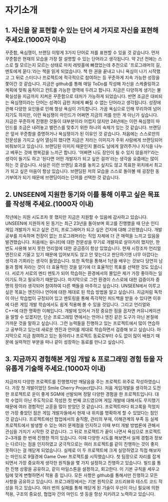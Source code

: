 # 자기소개

## 1. 자신을 잘 표현할 수 있는 단어 세 가지로 자신을 표현해주세요.(1000자 이내)

꾸준함, 욕심쟁이, 브랜딩 이렇게 3가지 단어로 저를 표현할 수 있을 것 같습니다. 먼저 꾸준함은 현재의 모습을 가장 잘 설명할 수 있는 단어라고 생각됩니다. 약 2년 전에는 스스로 뭘 모르는지 모르는 상태로 마치 레빗홀에 빠졌었는데 추천으로 '프로그래머의 길, 멘토에게 묻다.'라는 책을 읽게 되었습니다. 책 한 권을 끝내고 나니 욕심이 나기 시작했고 그 뒤로 스터디나 프로젝트에 적극적으로 참여하는 등 꾸준하게 지속 가능한 성장을 쫓아간 것 같습니다. 지금은 github를 통해 매일 ToDo를 작성해 자신을 스케줄링하고 계획에 맞춰 움직이고 컨트롤 가능한 영역에 두려고 합니다. 지금은 다양하게 생기는 불확실성을 지금까지 지켜온 꾸준함으로 대처가 가능하게 되었습니다. 반면 조금은 대비되는 욕심쟁이라는 단어는 성격이 급한 저에게 빠질 수 없는 단어라고 생각됩니다. 성장에 관해 다양한 요인들로 인해 항상 욕심이 가득합니다. 가끔 욕심으로 인해 무리하여 넘어지기도 하지만, 이런 욕심쟁이 마인드가 어쩌면 지금의 저를 만든 게 아닌가 싶습니다. 지금은 꾸준하게 진행한 것들이 대부분이라 어렵지 않지만 24년에는 이런 욕심쟁이 마인드를 조금은 내려놓고 밸런스를 맞추기 위한 하나의 숙제가 있는 것 같습니다. 브랜딩은 앞서 꾸준함을 증명하거나 욕심쟁이가 된 이유인 것 같습니다. 처음에는 스스로만의 전문성을 가지고 싶어 열심히 했다면 지금은 저라는 이미지가 주위 사람에게 브랜딩되어 비춰보이고 있습니다. 브랜딩된 이미지 때문인지 몰라도 남에게 알려주거나 지식을 나누고 베푸는 것에 행복감을 느끼곤 합니다. '어쩌면 나도 장인이 될 수 있지 않을까?'라는 생각이 들기도 하고 '된다면 어떤 개발자가 되고 싶은 걸까'라는 생각을 요즘에는 많이 하는 것 같습니다. 사실은 이런 브랜딩 효과를 놓치고 싶지도 않고 목표한 위치에서 최고가 되고 싶은 마음이 항상 있습니다. 브랜딩된 저의 모습을 스스로 돌아볼 때 굉장한 동기부여가 되기 때문에 브랜딩이라는 단어를 선택한 것 같습니다.

## 2. UNSEEN에 지원한 동기와 이를 통해 이루고 싶은 목표를 작성해 주세요.(1000자 이내)

작년에는 지원 시도조차 못 했지만 지금은 지원할 수 있음에 감사하고 있습니다. UNSEEN에 지원하게 된 동기는 최근 23년을 돌아보며 회고를 진행했을 때 단순 인디 게임 개발자가 되고 싶은 건지, 프로그래머가 되고 싶은 건지에 대해 고민했습니다. 개발 공부를 지속하며 천장이 없는 프로그래머라는 직업 자체에 더 큰 매력을 느끼고 있음을 발견했습니다. 처음에는 유니티에 대한 전문성을 무기로 개발자로 살아가려 했지만, 한 번도 사용해 보지 못한 언리얼에 대한 궁금증이 항상 있었습니다. 현재 시장조차 언리얼 엔진으로 기울고 있기 때문에 입어보지도 않고 안 맞는다고 판단하기엔 너무 아깝다는 생각과 기회라는 생각이 들었습니다. 또한 독학을 통해서 1년을 배우는 것보다 당연히 남들과 함께 자라는 것이 더 효율적인 것을 알기에 더 효율적인 목표를 선택한 것도 있습니다. 서로가 서로의 멘티 멘토가 되어 학습하는 환경에서의 몰입은 제가 가장 좋아하는 일이기도 하고 필요하기 때문입니다. 마지막으로 그런 환경이 스스로에 대한 검증이자 증명의 장이라 생각되어 참여하여 다른 벽들을 마주하고 싶습니다. UNSEEN에서 이루고 싶은 목표는 엔진이나 언어에 대한 제대로 된 학습 방법을 알고 싶습니다. 지금처럼 독학이 아닌 학습법이 규정되어 있고 멘토링을 통해 즉각적인 피드백을 받을 수 있다면 이후에 다른 게임 개발 학습에서도 쉽게 적용해 볼 수 있을 것입니다. 그리고 언리얼와 C++에 대한 명확한 이해입니다. 개발에 있어서 가장 중요한 점을 꼽자면 커뮤니케이션을 말할 수 있겠지만, 단순 프로그래밍 면에서는 언어나 엔진 같은 도구가 아닌 본질에 가까운 것을 말하고 싶습니다. 그런 능력들을 진행하고 있는 프로젝트에서 많이 연습하고 공부하고 있는데 새로운 엔진과 언어를 제대로 학습하면서 검증해 보고 싶습니다. 마지막으로 지금 참여하고 있는 동아리나 프로젝트 동료로부터 수도 없이 많이 배웠기 때문에 실력적인 부분을 떠나 같이 성장하는 동료를 만나고 싶습니다.

## 3. 지금까지 경험해본 게임 개발 & 프로그래밍 경험 등을 자유롭게 기술해 주세요.(1000자 이내)

지금까지 다양한 프로젝트를 진행했지만 깨달음을 주는 프로젝트 위주로 작성하였습니다. 가장 첫 개발이었던 Smile Cherry Project입니다. 처음 게임개발을 생각하고 도전한 프로젝트로 운이 좋게 SGM에 선발되며 정말 다양한 경험을 한 프로젝트입니다. 대학 수업이 아닌 주도적으로 작성한 첫 번째 코드였으며 게임 개발에 대해서도 무지했기 때문에 여러 경험적인 교훈을 많이 받았던 것 같습니다. 프로젝트마다 회고록을 적었지만 가장 좋았던 점은 게임 개발자들에서 현재 내 위치를 명확하게 할 수 있었다는 점인 것 같습니다. 프로젝트에선 협업에서의 솔직함, 관리의 부재, 이해관계의 부족 등 실제 프로젝트에서 발생할 수 있는 여러 문제점을 인지하고 이때 부터 개발 방법론에 관해서 관심을 가지기 시작한 것 같습니다. 그 뒤로 프로젝트가 끝이 나면서 욕심으로 프로젝트 2~3개를 한 번에 진행한 적이 있습니다. 이때 다양한 시도를 해보면서 실제 경험과 정보는 다르다는 점을 인지하였고 궁극적으로는 여러 프로젝트를 같이 진행하는 것이 좋지 못하다는 걸 깨닫게 되었습니다. 실제로 이 두 프로젝트에 크게 실망하였고 직접 해보자는 마인드로 9월경에 Game Over 프로젝트를 시작했습니다. 첫 팀장으로 자리를 잡게 되면서 가장 중요하게 생각한 원칙들을 몇 가지 설정하고 진행하고 있습니다. 빌드를 통한 진행 상황을 공유하고, 같이 마일스톤을 설정하고, 회고한다. 이 기본 규칙을 세우고 팀에 맞게 변형하면서 적용 중 입니다. 모든 사항은 github를 통해서만 진행하고 모든 사항을 공유하고 있습니다. 프로그래밍에서는 기본 원칙으로 코드리뷰와 테스트 코드 작성을 하고 있습니다. 여러 번의 실패를 통해 깨닫게 된 기술이 우선이 아닌 필요에 의한 적용, 구조의 중요성, 협업자 간의 마인드 셋 등을 항상 지키려고 노력하고 있습니다.